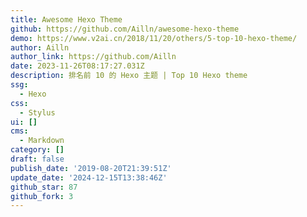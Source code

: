```yaml
---
title: Awesome Hexo Theme
github: https://github.com/Ailln/awesome-hexo-theme
demo: https://www.v2ai.cn/2018/11/20/others/5-top-10-hexo-theme/
author: Ailln
author_link: https://github.com/Ailln
date: 2023-11-26T08:17:27.031Z
description: 排名前 10 的 Hexo 主题 | Top 10 Hexo theme
ssg:
  - Hexo
css:
  - Stylus
ui: []
cms:
  - Markdown
category: []
draft: false
publish_date: '2019-08-20T21:39:51Z'
update_date: '2024-12-15T13:38:46Z'
github_star: 87
github_fork: 3
---
```

